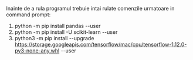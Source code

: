Inainte de a rula programul trebuie intai rulate comenzile urmatoare in command prompt:
1. python -m pip install pandas --user
2. python -m pip install -U scikit-learn --user
3. python3 -m pip install --upgrade https://storage.googleapis.com/tensorflow/mac/cpu/tensorflow-1.12.0-py3-none-any.whl --user
